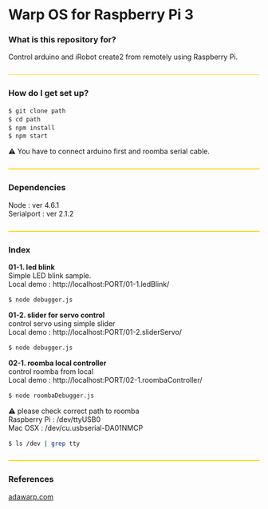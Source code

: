 # Warp OS for Raspberry Pi 3 #

### What is this repository for? 
Control arduino and iRobot create2 from remotely using Raspberry Pi.

![yellowLine](client/assets/images/yellowLine.png)

### How do I get set up? ###

```sh
$ git clone path
$ cd path
$ npm install
$ npm start
```
:warning: You have to connect arduino first and roomba serial cable.  

![yellowLine](client/assets/images/yellowLine.png)
### Dependencies     
Node : ver 4.6.1  
Serialport : ver 2.1.2  

![yellowLine](client/assets/images/yellowLine.png)
### Index    
**01-1. led blink**  
Simple LED blink sample.  
Local demo : http://localhost:PORT/01-1.ledBlink/  
```sh
$ node debugger.js
```  

**01-2. slider for servo control**   
control servo using simple slider  
Local demo : http://localhost:PORT/01-2.sliderServo/   
```sh
$ node debugger.js
```  

**02-1. roomba local controller**   
control roomba from local    
Local demo : http://localhost:PORT/02-1.roombaController/   
```sh
$ node roombaDebugger.js
```  
:warning: please check correct path to roomba    
Raspberry Pi : /dev/ttyUSB0  
Mac OSX : /dev/cu.usbserial-DA01NMCP
```sh
$ ls /dev | grep tty
```  

![yellowLine](client/assets/images/yellowLine.png)

### References ###
[adawarp.com](http://adawarp.com/)  

